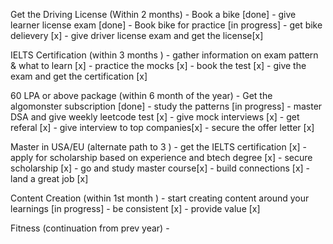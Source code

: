 Get the Driving License (Within 2 months)
		- Book a bike [done]
		- give learner license exam [done]
		- Book bike for practice [in progress]
		- get bike delievery [x]
		- give driver license exam and get the license[x]

IELTS Certification (within 3 months )
		- gather information on exam pattern & what to learn [x]
		- practice the mocks [x]
		- book the test [x]
		- give the exam and get the certification [x]

60 LPA or above package (within 6 month of the year)
		- Get the algomonster subscription [done]
		- study the patterns [in progress]
		- master DSA and give weekly leetcode test [x]
		- give mock interviews [x]
		- get referal [x]
		- give interview to top companies[x]
		- secure the offer letter [x]

Master in USA/EU (alternate path to 3 )
		- get the IELTS certification [x]
		- apply for scholarship based on experience and btech degree [x]
		- secure scholarship [x]
		- go and study master course[x]
		- build connections [x]
		- land a great job [x]

Content Creation (within 1st month )
		- start creating content around your learnings [in progress]
		- be consistent [x]
		- provide value [x]

Fitness (continuation from prev year)
		- 